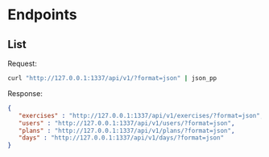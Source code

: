 # Endpoints

## List

Request:

```bash
curl "http://127.0.0.1:1337/api/v1/?format=json" | json_pp
```

Response:

```json
{
   "exercises" : "http://127.0.0.1:1337/api/v1/exercises/?format=json",
   "users" : "http://127.0.0.1:1337/api/v1/users/?format=json",
   "plans" : "http://127.0.0.1:1337/api/v1/plans/?format=json",
   "days" : "http://127.0.0.1:1337/api/v1/days/?format=json"
}
```
